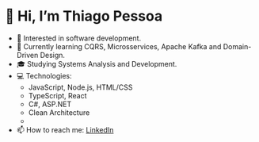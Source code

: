 # 👋 Hi, I’m Thiago Pessoa

- 👀 Interested in software development.
- 🌱 Currently learning CQRS, Microsservices, Apache Kafka and Domain-Driven Design.
- 🎓 Studying Systems Analysis and Development.
- 💻 Technologies:
  - JavaScript, Node.js, HTML/CSS
  - TypeScript, React
  - C#, ASP.NET
  - Clean Architecture
  - 
- 📫 How to reach me: [LinkedIn](https://www.linkedin.com/in/thiago-pessoa-192a72275/)
